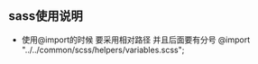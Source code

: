 ## sass使用说明
* 使用@import的时候 要采用相对路径 并且后面要有分号
      @import "../../common/scss/helpers/variables.scss";
